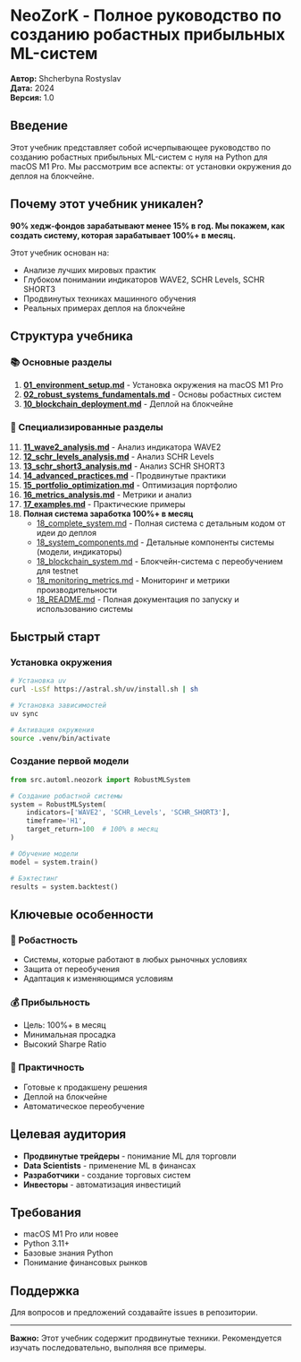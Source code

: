 # NeoZorK - Полное руководство по созданию робастных прибыльных ML-систем

**Автор:** Shcherbyna Rostyslav  
**Дата:** 2024  
**Версия:** 1.0  

## Введение

Этот учебник представляет собой исчерпывающее руководство по созданию робастных прибыльных ML-систем с нуля на Python для macOS M1 Pro. Мы рассмотрим все аспекты: от установки окружения до деплоя на блокчейне.

## Почему этот учебник уникален?

**90% хедж-фондов зарабатывают менее 15% в год. Мы покажем, как создать систему, которая зарабатывает 100%+ в месяц.**

Этот учебник основан на:
- Анализе лучших мировых практик
- Глубоком понимании индикаторов WAVE2, SCHR Levels, SCHR SHORT3
- Продвинутых техниках машинного обучения
- Реальных примерах деплоя на блокчейне

## Структура учебника

### 📚 Основные разделы

1. **[01_environment_setup.md](01_environment_setup.md)** - Установка окружения на macOS M1 Pro
2. **[02_robust_systems_fundamentals.md](02_robust_systems_fundamentals.md)** - Основы робастных систем
3. **[10_blockchain_deployment.md](10_blockchain_deployment.md)** - Деплой на блокчейне

### 🎯 Специализированные разделы

11. **[11_wave2_analysis.md](11_wave2_analysis.md)** - Анализ индикатора WAVE2
12. **[12_schr_levels_analysis.md](12_schr_levels_analysis.md)** - Анализ SCHR Levels
13. **[13_schr_short3_analysis.md](13_schr_short3_analysis.md)** - Анализ SCHR SHORT3
14. **[14_advanced_practices.md](14_advanced_practices.md)** - Продвинутые практики
15. **[15_portfolio_optimization.md](15_portfolio_optimization.md)** - Оптимизация портфолио
16. **[16_metrics_analysis.md](16_metrics_analysis.md)** - Метрики и анализ
17. **[17_examples.md](17_examples.md)** - Практические примеры
18. **Полная система заработка 100%+ в месяц**
    - [18_complete_system.md](18_complete_system.md) - Полная система с детальным кодом от идеи до деплоя
    - [18_system_components.md](18_system_components.md) - Детальные компоненты системы (модели, индикаторы)
    - [18_blockchain_system.md](18_blockchain_system.md) - Блокчейн-система с переобучением для testnet
    - [18_monitoring_metrics.md](18_monitoring_metrics.md) - Мониторинг и метрики производительности
    - [18_README.md](18_README.md) - Полная документация по запуску и использованию системы

## Быстрый старт

### Установка окружения

```bash
# Установка uv
curl -LsSf https://astral.sh/uv/install.sh | sh

# Установка зависимостей
uv sync

# Активация окружения
source .venv/bin/activate
```

### Создание первой модели

```python
from src.automl.neozork import RobustMLSystem

# Создание робастной системы
system = RobustMLSystem(
    indicators=['WAVE2', 'SCHR_Levels', 'SCHR_SHORT3'],
    timeframe='H1',
    target_return=100  # 100% в месяц
)

# Обучение модели
model = system.train()

# Бэктестинг
results = system.backtest()
```

## Ключевые особенности

### 🚀 Робастность
- Системы, которые работают в любых рыночных условиях
- Защита от переобучения
- Адаптация к изменяющимся условиям

### 💰 Прибыльность
- Цель: 100%+ в месяц
- Минимальная просадка
- Высокий Sharpe Ratio

### 🔧 Практичность
- Готовые к продакшену решения
- Деплой на блокчейне
- Автоматическое переобучение

## Целевая аудитория

- **Продвинутые трейдеры** - понимание ML для торговли
- **Data Scientists** - применение ML в финансах
- **Разработчики** - создание торговых систем
- **Инвесторы** - автоматизация инвестиций

## Требования

- macOS M1 Pro или новее
- Python 3.11+
- Базовые знания Python
- Понимание финансовых рынков

## Поддержка

Для вопросов и предложений создавайте issues в репозитории.

---

**Важно:** Этот учебник содержит продвинутые техники. Рекомендуется изучать последовательно, выполняя все примеры.
